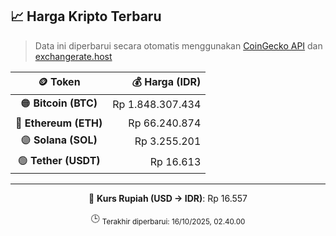 

<!-- HARGA_KRIPTO -->
## 📈 Harga Kripto Terbaru

> Data ini diperbarui secara otomatis menggunakan [CoinGecko API](https://www.coingecko.com/) dan [exchangerate.host](https://exchangerate.host/)

<div align="center">

| 🪙 Token | 💰 Harga (IDR) |
|:------:|---------------:|
| 🟠 **Bitcoin (BTC)**   | Rp 1.848.307.434 |
| 🔵 **Ethereum (ETH)**  | Rp 66.240.874 |
| 🟣 **Solana (SOL)**    | Rp 3.255.201 |
| 🟢 **Tether (USDT)**   | Rp 16.613 |

---

💱 **Kurs Rupiah (USD → IDR)**: Rp 16.557

🕒 <sub>Terakhir diperbarui: 16/10/2025, 02.40.00</sub>

</div>
<!-- /HARGA_KRIPTO -->